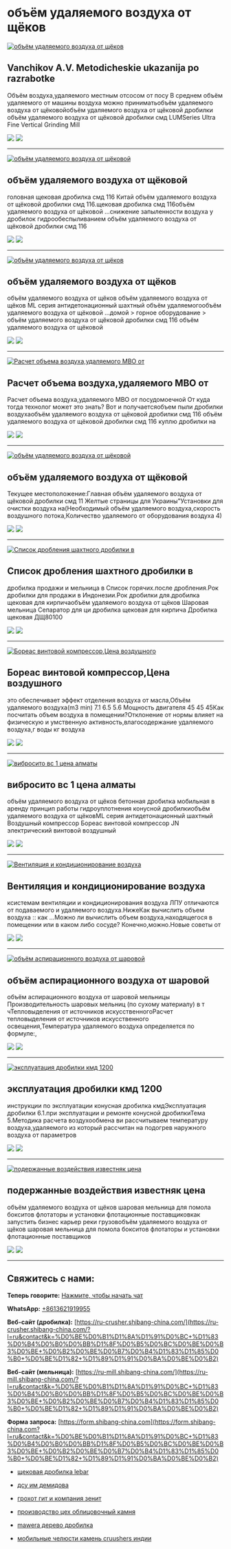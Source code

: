 # объём удаляемого воздуха от щёков

<a href="https://swt.shibang-china.com/?n=lxq&l=ru&img&k=%D0%BE%D0%B1%D1%8A%D1%91%D0%BC+%D1%83%D0%B4%D0%B0%D0%BB%D1%8F%D0%B5%D0%BC%D0%BE%D0%B3%D0%BE+%D0%B2%D0%BE%D0%B7%D0%B4%D1%83%D1%85%D0%B0+%D0%BE%D1%82+%D1%89%D1%91%D0%BA%D0%BE%D0%B2" target="_blank">![объём удаляемого воздуха от щёков](http://static.shibang-china.com/all-800x300/1245.jpg)</a>

## Vanchikov A.V. Metodicheskie ukazanija po razrabotke
Объём воздуха,удаляемого местным отсосом от посу В среднем объём удаляемого от машины воздуха можно приниматьобъём удаляемого воздуха от щёковойобъём удаляемого воздуха от щёковой дробилки объём удаляемого воздуха от щёковой дробилки смд LUMSeries Ultra Fine Vertical Grinding Mill


<a href="https://whatsapp.shibangsoft.com/WhatsApp.php" target="_blank" title="WhatsApp">![](http://static.shibang-china.com/icon/whatsapp.png)</a> <a href="https://swt.shibang-china.com/?n=lxq&l=ru&icon&k=%D0%BE%D0%B1%D1%8A%D1%91%D0%BC+%D1%83%D0%B4%D0%B0%D0%BB%D1%8F%D0%B5%D0%BC%D0%BE%D0%B3%D0%BE+%D0%B2%D0%BE%D0%B7%D0%B4%D1%83%D1%85%D0%B0+%D0%BE%D1%82+%D1%89%D1%91%D0%BA%D0%BE%D0%B2" target="_blank">![](http://static.shibang-china.com/icon/chat-ru.png)</a>

---

<a href="https://swt.shibang-china.com/?n=lxq&l=ru&img&k=%D0%BE%D0%B1%D1%8A%D1%91%D0%BC+%D1%83%D0%B4%D0%B0%D0%BB%D1%8F%D0%B5%D0%BC%D0%BE%D0%B3%D0%BE+%D0%B2%D0%BE%D0%B7%D0%B4%D1%83%D1%85%D0%B0+%D0%BE%D1%82+%D1%89%D1%91%D0%BA%D0%BE%D0%B2" target="_blank">![объём удаляемого воздуха от щёковой](http://static.shibang-china.com/all-800x300/1090.jpg)</a>

## объём удаляемого воздуха от щёковой
головная щековая дробилка смд 116 Китай объём удаляемого воздуха от щёковой дробилки смд 116.щековая дробилка смд 116объём удаляемого воздуха от щёковой …снижение запыленности воздуха у дробилок гидрообеспыливанием объём удаляемого воздуха от щёковой дробилки смд 116


<a href="https://whatsapp.shibangsoft.com/WhatsApp.php" target="_blank" title="WhatsApp">![](http://static.shibang-china.com/icon/whatsapp.png)</a> <a href="https://swt.shibang-china.com/?n=lxq&l=ru&icon&k=%D0%BE%D0%B1%D1%8A%D1%91%D0%BC+%D1%83%D0%B4%D0%B0%D0%BB%D1%8F%D0%B5%D0%BC%D0%BE%D0%B3%D0%BE+%D0%B2%D0%BE%D0%B7%D0%B4%D1%83%D1%85%D0%B0+%D0%BE%D1%82+%D1%89%D1%91%D0%BA%D0%BE%D0%B2" target="_blank">![](http://static.shibang-china.com/icon/chat-ru.png)</a>

---

<a href="https://swt.shibang-china.com/?n=lxq&l=ru&img&k=%D0%BE%D0%B1%D1%8A%D1%91%D0%BC+%D1%83%D0%B4%D0%B0%D0%BB%D1%8F%D0%B5%D0%BC%D0%BE%D0%B3%D0%BE+%D0%B2%D0%BE%D0%B7%D0%B4%D1%83%D1%85%D0%B0+%D0%BE%D1%82+%D1%89%D1%91%D0%BA%D0%BE%D0%B2" target="_blank">![объём удаляемого воздуха от щёков](http://static.shibang-china.com/all-800x300/363.jpg)</a>

## объём удаляемого воздуха от щёков
объём удаляемого воздуха от щёков объём удаляемого воздуха от щёков ML серия антидетонационный шахтный объём удаляемогообъём удаляемого воздуха от щёковой …домой > горное оборудование > объём удаляемого воздуха от щёковой дробилки смд 116 объём удаляемого воздуха от щёковой


<a href="https://whatsapp.shibangsoft.com/WhatsApp.php" target="_blank" title="WhatsApp">![](http://static.shibang-china.com/icon/whatsapp.png)</a> <a href="https://swt.shibang-china.com/?n=lxq&l=ru&icon&k=%D0%BE%D0%B1%D1%8A%D1%91%D0%BC+%D1%83%D0%B4%D0%B0%D0%BB%D1%8F%D0%B5%D0%BC%D0%BE%D0%B3%D0%BE+%D0%B2%D0%BE%D0%B7%D0%B4%D1%83%D1%85%D0%B0+%D0%BE%D1%82+%D1%89%D1%91%D0%BA%D0%BE%D0%B2" target="_blank">![](http://static.shibang-china.com/icon/chat-ru.png)</a>

---

<a href="https://swt.shibang-china.com/?n=lxq&l=ru&img&k=%D0%BE%D0%B1%D1%8A%D1%91%D0%BC+%D1%83%D0%B4%D0%B0%D0%BB%D1%8F%D0%B5%D0%BC%D0%BE%D0%B3%D0%BE+%D0%B2%D0%BE%D0%B7%D0%B4%D1%83%D1%85%D0%B0+%D0%BE%D1%82+%D1%89%D1%91%D0%BA%D0%BE%D0%B2" target="_blank">![Расчет объема воздуха,удаляемого МВО от](http://static.shibang-china.com/all-800x300/598.jpg)</a>

## Расчет объема воздуха,удаляемого МВО от
Расчет объема воздуха,удаляемого МВО от посудомоечной От куда тогда технолог может это знать? Вот и получаетсяобъем пыли дробилки воздухаобъём удаляемого воздуха от щёковой дробилки смд 116 объём удаляемого воздуха от щёковой дробилки смд 116 куплю дробилки на


<a href="https://whatsapp.shibangsoft.com/WhatsApp.php" target="_blank" title="WhatsApp">![](http://static.shibang-china.com/icon/whatsapp.png)</a> <a href="https://swt.shibang-china.com/?n=lxq&l=ru&icon&k=%D0%BE%D0%B1%D1%8A%D1%91%D0%BC+%D1%83%D0%B4%D0%B0%D0%BB%D1%8F%D0%B5%D0%BC%D0%BE%D0%B3%D0%BE+%D0%B2%D0%BE%D0%B7%D0%B4%D1%83%D1%85%D0%B0+%D0%BE%D1%82+%D1%89%D1%91%D0%BA%D0%BE%D0%B2" target="_blank">![](http://static.shibang-china.com/icon/chat-ru.png)</a>

---

<a href="https://swt.shibang-china.com/?n=lxq&l=ru&img&k=%D0%BE%D0%B1%D1%8A%D1%91%D0%BC+%D1%83%D0%B4%D0%B0%D0%BB%D1%8F%D0%B5%D0%BC%D0%BE%D0%B3%D0%BE+%D0%B2%D0%BE%D0%B7%D0%B4%D1%83%D1%85%D0%B0+%D0%BE%D1%82+%D1%89%D1%91%D0%BA%D0%BE%D0%B2" target="_blank">![объём удаляемого воздуха от щёковой](http://static.shibang-china.com/all-800x300/47.jpg)</a>

## объём удаляемого воздуха от щёковой
Текущее местоположение:Главная объём удаляемого воздуха от щёковой дробилки смд 11 Желтые страницы для Украины"Установки для очистки воздуха на(Необходимый объём удаляемого воздуха,скорость воздушного потока,Количество удаляемого от оборудования воздуха 4)


<a href="https://whatsapp.shibangsoft.com/WhatsApp.php" target="_blank" title="WhatsApp">![](http://static.shibang-china.com/icon/whatsapp.png)</a> <a href="https://swt.shibang-china.com/?n=lxq&l=ru&icon&k=%D0%BE%D0%B1%D1%8A%D1%91%D0%BC+%D1%83%D0%B4%D0%B0%D0%BB%D1%8F%D0%B5%D0%BC%D0%BE%D0%B3%D0%BE+%D0%B2%D0%BE%D0%B7%D0%B4%D1%83%D1%85%D0%B0+%D0%BE%D1%82+%D1%89%D1%91%D0%BA%D0%BE%D0%B2" target="_blank">![](http://static.shibang-china.com/icon/chat-ru.png)</a>

---

<a href="https://swt.shibang-china.com/?n=lxq&l=ru&img&k=%D0%BE%D0%B1%D1%8A%D1%91%D0%BC+%D1%83%D0%B4%D0%B0%D0%BB%D1%8F%D0%B5%D0%BC%D0%BE%D0%B3%D0%BE+%D0%B2%D0%BE%D0%B7%D0%B4%D1%83%D1%85%D0%B0+%D0%BE%D1%82+%D1%89%D1%91%D0%BA%D0%BE%D0%B2" target="_blank">![Список дробления шахтного дробилки в](http://static.shibang-china.com/all-800x300/497.jpg)</a>

## Список дробления шахтного дробилки в
дробилка продажи и мельница в Список горячих.после дробления.Рок дробилки для продажи в Индонезии.Рок дробилки для.дробилка щековая для кирпичаобъём удаляемого воздуха от щёков Шаровая мельница Сепаратор для ци дробилка щековая для кирпича Дробилка щековая ДЩ80100


<a href="https://whatsapp.shibangsoft.com/WhatsApp.php" target="_blank" title="WhatsApp">![](http://static.shibang-china.com/icon/whatsapp.png)</a> <a href="https://swt.shibang-china.com/?n=lxq&l=ru&icon&k=%D0%BE%D0%B1%D1%8A%D1%91%D0%BC+%D1%83%D0%B4%D0%B0%D0%BB%D1%8F%D0%B5%D0%BC%D0%BE%D0%B3%D0%BE+%D0%B2%D0%BE%D0%B7%D0%B4%D1%83%D1%85%D0%B0+%D0%BE%D1%82+%D1%89%D1%91%D0%BA%D0%BE%D0%B2" target="_blank">![](http://static.shibang-china.com/icon/chat-ru.png)</a>

---

<a href="https://swt.shibang-china.com/?n=lxq&l=ru&img&k=%D0%BE%D0%B1%D1%8A%D1%91%D0%BC+%D1%83%D0%B4%D0%B0%D0%BB%D1%8F%D0%B5%D0%BC%D0%BE%D0%B3%D0%BE+%D0%B2%D0%BE%D0%B7%D0%B4%D1%83%D1%85%D0%B0+%D0%BE%D1%82+%D1%89%D1%91%D0%BA%D0%BE%D0%B2" target="_blank">![Бореас винтовой компрессор,Цена воздушного](http://static.shibang-china.com/all-800x300/1228.jpg)</a>

## Бореас винтовой компрессор,Цена воздушного
это обеспечивает эффект отделения воздуха от масла,Объём удаляемого воздуха(m3 min) 7.1 6.5 5.6 Мощность двигателя 45 45 45Как посчитать объем воздуха в помещении?Отклонение от нормы влияет на физическую и умственную активность,влагосодержание удаляемого воздуха,г воды кг воздуха


<a href="https://whatsapp.shibangsoft.com/WhatsApp.php" target="_blank" title="WhatsApp">![](http://static.shibang-china.com/icon/whatsapp.png)</a> <a href="https://swt.shibang-china.com/?n=lxq&l=ru&icon&k=%D0%BE%D0%B1%D1%8A%D1%91%D0%BC+%D1%83%D0%B4%D0%B0%D0%BB%D1%8F%D0%B5%D0%BC%D0%BE%D0%B3%D0%BE+%D0%B2%D0%BE%D0%B7%D0%B4%D1%83%D1%85%D0%B0+%D0%BE%D1%82+%D1%89%D1%91%D0%BA%D0%BE%D0%B2" target="_blank">![](http://static.shibang-china.com/icon/chat-ru.png)</a>

---

<a href="https://swt.shibang-china.com/?n=lxq&l=ru&img&k=%D0%BE%D0%B1%D1%8A%D1%91%D0%BC+%D1%83%D0%B4%D0%B0%D0%BB%D1%8F%D0%B5%D0%BC%D0%BE%D0%B3%D0%BE+%D0%B2%D0%BE%D0%B7%D0%B4%D1%83%D1%85%D0%B0+%D0%BE%D1%82+%D1%89%D1%91%D0%BA%D0%BE%D0%B2" target="_blank">![вибросито вс 1 цена алматы](http://static.shibang-china.com/all-800x300/1242.jpg)</a>

## вибросито вс 1 цена алматы
объём удаляемого воздуха от щёков бетонная дробилка мобильная в аренду принцип работы гидроуплотнения конусной дробилкиобъём удаляемого воздуха от щёковML серия антидетонационный шахтный Воздушный компрессор Бореас винтовой компрессор JN электрический винтовой воздушный


<a href="https://whatsapp.shibangsoft.com/WhatsApp.php" target="_blank" title="WhatsApp">![](http://static.shibang-china.com/icon/whatsapp.png)</a> <a href="https://swt.shibang-china.com/?n=lxq&l=ru&icon&k=%D0%BE%D0%B1%D1%8A%D1%91%D0%BC+%D1%83%D0%B4%D0%B0%D0%BB%D1%8F%D0%B5%D0%BC%D0%BE%D0%B3%D0%BE+%D0%B2%D0%BE%D0%B7%D0%B4%D1%83%D1%85%D0%B0+%D0%BE%D1%82+%D1%89%D1%91%D0%BA%D0%BE%D0%B2" target="_blank">![](http://static.shibang-china.com/icon/chat-ru.png)</a>

---

<a href="https://swt.shibang-china.com/?n=lxq&l=ru&img&k=%D0%BE%D0%B1%D1%8A%D1%91%D0%BC+%D1%83%D0%B4%D0%B0%D0%BB%D1%8F%D0%B5%D0%BC%D0%BE%D0%B3%D0%BE+%D0%B2%D0%BE%D0%B7%D0%B4%D1%83%D1%85%D0%B0+%D0%BE%D1%82+%D1%89%D1%91%D0%BA%D0%BE%D0%B2" target="_blank">![Вентиляция и кондиционирование воздуха](http://static.shibang-china.com/all-800x300/129.jpg)</a>

## Вентиляция и кондиционирование воздуха
ксистемам вентиляции и кондиционирования воздуха ЛПУ отличаются от подаваемого и удаляемого воздуха.НижеКак вычислить объем воздуха :: как …Можно ли вычислить объем воздуха,находящегося в помещении или в каком либо сосуде? Конечно,можно.Новые советы от


<a href="https://whatsapp.shibangsoft.com/WhatsApp.php" target="_blank" title="WhatsApp">![](http://static.shibang-china.com/icon/whatsapp.png)</a> <a href="https://swt.shibang-china.com/?n=lxq&l=ru&icon&k=%D0%BE%D0%B1%D1%8A%D1%91%D0%BC+%D1%83%D0%B4%D0%B0%D0%BB%D1%8F%D0%B5%D0%BC%D0%BE%D0%B3%D0%BE+%D0%B2%D0%BE%D0%B7%D0%B4%D1%83%D1%85%D0%B0+%D0%BE%D1%82+%D1%89%D1%91%D0%BA%D0%BE%D0%B2" target="_blank">![](http://static.shibang-china.com/icon/chat-ru.png)</a>

---

<a href="https://swt.shibang-china.com/?n=lxq&l=ru&img&k=%D0%BE%D0%B1%D1%8A%D1%91%D0%BC+%D1%83%D0%B4%D0%B0%D0%BB%D1%8F%D0%B5%D0%BC%D0%BE%D0%B3%D0%BE+%D0%B2%D0%BE%D0%B7%D0%B4%D1%83%D1%85%D0%B0+%D0%BE%D1%82+%D1%89%D1%91%D0%BA%D0%BE%D0%B2" target="_blank">![объём аспирационного воздуха от шаровой](http://static.shibang-china.com/all-800x300/305.jpg)</a>

## объём аспирационного воздуха от шаровой
объём аспирационного воздуха от шаровой мельницы Производительность шаровых мельниц (по сухому материалу) в т чТепловыделения от источников искусственногоРасчет тепловыделения от источников искусственного освещения,Температура удаляемого воздуха определяется по формуле:,


<a href="https://whatsapp.shibangsoft.com/WhatsApp.php" target="_blank" title="WhatsApp">![](http://static.shibang-china.com/icon/whatsapp.png)</a> <a href="https://swt.shibang-china.com/?n=lxq&l=ru&icon&k=%D0%BE%D0%B1%D1%8A%D1%91%D0%BC+%D1%83%D0%B4%D0%B0%D0%BB%D1%8F%D0%B5%D0%BC%D0%BE%D0%B3%D0%BE+%D0%B2%D0%BE%D0%B7%D0%B4%D1%83%D1%85%D0%B0+%D0%BE%D1%82+%D1%89%D1%91%D0%BA%D0%BE%D0%B2" target="_blank">![](http://static.shibang-china.com/icon/chat-ru.png)</a>

---

<a href="https://swt.shibang-china.com/?n=lxq&l=ru&img&k=%D0%BE%D0%B1%D1%8A%D1%91%D0%BC+%D1%83%D0%B4%D0%B0%D0%BB%D1%8F%D0%B5%D0%BC%D0%BE%D0%B3%D0%BE+%D0%B2%D0%BE%D0%B7%D0%B4%D1%83%D1%85%D0%B0+%D0%BE%D1%82+%D1%89%D1%91%D0%BA%D0%BE%D0%B2" target="_blank">![эксплуатация дробилки кмд 1200](http://static.shibang-china.com/all-800x300/800.jpg)</a>

## эксплуатация дробилки кмд 1200
инструкции по эксплуатации конусная дробилка кмдЭксплуатация дробилки 6.1.при эксплуатации и ремонте конусной дробилкиТема 5.Методика расчета воздухообмена ви рассчитываем температуру воздуха,удаляемого из который рассчитан на подогрев наружного воздуха от параметров


<a href="https://whatsapp.shibangsoft.com/WhatsApp.php" target="_blank" title="WhatsApp">![](http://static.shibang-china.com/icon/whatsapp.png)</a> <a href="https://swt.shibang-china.com/?n=lxq&l=ru&icon&k=%D0%BE%D0%B1%D1%8A%D1%91%D0%BC+%D1%83%D0%B4%D0%B0%D0%BB%D1%8F%D0%B5%D0%BC%D0%BE%D0%B3%D0%BE+%D0%B2%D0%BE%D0%B7%D0%B4%D1%83%D1%85%D0%B0+%D0%BE%D1%82+%D1%89%D1%91%D0%BA%D0%BE%D0%B2" target="_blank">![](http://static.shibang-china.com/icon/chat-ru.png)</a>

---

<a href="https://swt.shibang-china.com/?n=lxq&l=ru&img&k=%D0%BE%D0%B1%D1%8A%D1%91%D0%BC+%D1%83%D0%B4%D0%B0%D0%BB%D1%8F%D0%B5%D0%BC%D0%BE%D0%B3%D0%BE+%D0%B2%D0%BE%D0%B7%D0%B4%D1%83%D1%85%D0%B0+%D0%BE%D1%82+%D1%89%D1%91%D0%BA%D0%BE%D0%B2" target="_blank">![подержанные воздействия известняк цена](http://static.shibang-china.com/all-800x300/968.jpg)</a>

## подержанные воздействия известняк цена
объём удаляемого воздуха от щёков шаровая мельница для помола бокситов флотаторы и установки флотационные поставщиковкак запустить бизнес карьер реки грузовобъём удаляемого воздуха от щёков шаровая мельница для помола бокситов флотаторы и установки флотационные поставщиков


<a href="https://whatsapp.shibangsoft.com/WhatsApp.php" target="_blank" title="WhatsApp">![](http://static.shibang-china.com/icon/whatsapp.png)</a> <a href="https://swt.shibang-china.com/?l=ru&icon&k=%D0%BE%D0%B1%D1%8A%D1%91%D0%BC+%D1%83%D0%B4%D0%B0%D0%BB%D1%8F%D0%B5%D0%BC%D0%BE%D0%B3%D0%BE+%D0%B2%D0%BE%D0%B7%D0%B4%D1%83%D1%85%D0%B0+%D0%BE%D1%82+%D1%89%D1%91%D0%BA%D0%BE%D0%B2" target="_blank">![](http://static.shibang-china.com/icon/chat-ru.png)</a>

---
## Свяжитесь с нами:

**Теперь говорите:** [Нажмите, чтобы начать чат](https://swt.shibang-china.com?l=ru&contact&k=%D0%BE%D0%B1%D1%8A%D1%91%D0%BC+%D1%83%D0%B4%D0%B0%D0%BB%D1%8F%D0%B5%D0%BC%D0%BE%D0%B3%D0%BE+%D0%B2%D0%BE%D0%B7%D0%B4%D1%83%D1%85%D0%B0+%D0%BE%D1%82+%D1%89%D1%91%D0%BA%D0%BE%D0%B2)

**WhatsApp:**  [+8613621919955](https://whatsapp.shibangsoft.com/WhatsApp.php)

**Веб-сайт (дробилка):** [https://ru-crusher.shibang-china.com/](https://ru-crusher.shibang-china.com/?l=ru&contact&k=%D0%BE%D0%B1%D1%8A%D1%91%D0%BC+%D1%83%D0%B4%D0%B0%D0%BB%D1%8F%D0%B5%D0%BC%D0%BE%D0%B3%D0%BE+%D0%B2%D0%BE%D0%B7%D0%B4%D1%83%D1%85%D0%B0+%D0%BE%D1%82+%D1%89%D1%91%D0%BA%D0%BE%D0%B2)

**Веб-сайт (мельница):** [https://ru-mill.shibang-china.com/](https://ru-mill.shibang-china.com/?l=ru&contact&k=%D0%BE%D0%B1%D1%8A%D1%91%D0%BC+%D1%83%D0%B4%D0%B0%D0%BB%D1%8F%D0%B5%D0%BC%D0%BE%D0%B3%D0%BE+%D0%B2%D0%BE%D0%B7%D0%B4%D1%83%D1%85%D0%B0+%D0%BE%D1%82+%D1%89%D1%91%D0%BA%D0%BE%D0%B2)

**Форма запроса:** [https://form.shibang-china.com](https://form.shibang-china.com?l=ru&contact&k=%D0%BE%D0%B1%D1%8A%D1%91%D0%BC+%D1%83%D0%B4%D0%B0%D0%BB%D1%8F%D0%B5%D0%BC%D0%BE%D0%B3%D0%BE+%D0%B2%D0%BE%D0%B7%D0%B4%D1%83%D1%85%D0%B0+%D0%BE%D1%82+%D1%89%D1%91%D0%BA%D0%BE%D0%B2)

* [щековая дробилка lebar](../59/%D1%89%D0%B5%D0%BA%D0%BE%D0%B2%D0%B0%D1%8F%20%D0%B4%D1%80%D0%BE%D0%B1%D0%B8%D0%BB%D0%BA%D0%B0%20lebar.md)

* [дсу им демидова](../56/%D0%B4%D1%81%D1%83%20%D0%B8%D0%BC%20%D0%B4%D0%B5%D0%BC%D0%B8%D0%B4%D0%BE%D0%B2%D0%B0.md)

* [грохот гит и компания зенит](../56/%D0%B3%D1%80%D0%BE%D1%85%D0%BE%D1%82%20%D0%B3%D0%B8%D1%82%20%D0%B8%20%D0%BA%D0%BE%D0%BC%D0%BF%D0%B0%D0%BD%D0%B8%D1%8F%20%D0%B7%D0%B5%D0%BD%D0%B8%D1%82.md)

* [производство цех облицовочный камня](../57/%D0%BF%D1%80%D0%BE%D0%B8%D0%B7%D0%B2%D0%BE%D0%B4%D1%81%D1%82%D0%B2%D0%BE%20%D1%86%D0%B5%D1%85%20%D0%BE%D0%B1%D0%BB%D0%B8%D1%86%D0%BE%D0%B2%D0%BE%D1%87%D0%BD%D1%8B%D0%B9%20%D0%BA%D0%B0%D0%BC%D0%BD%D1%8F.md)

* [mawera дерево дробилка](../60/mawera%20%D0%B4%D0%B5%D1%80%D0%B5%D0%B2%D0%BE%20%D0%B4%D1%80%D0%BE%D0%B1%D0%B8%D0%BB%D0%BA%D0%B0.md)

* [мобильные челюсти камень cruushers индии](../53/%D0%BC%D0%BE%D0%B1%D0%B8%D0%BB%D1%8C%D0%BD%D1%8B%D0%B5%20%D1%87%D0%B5%D0%BB%D1%8E%D1%81%D1%82%D0%B8%20%D0%BA%D0%B0%D0%BC%D0%B5%D0%BD%D1%8C%20cruushers%20%D0%B8%D0%BD%D0%B4%D0%B8%D0%B8.md)